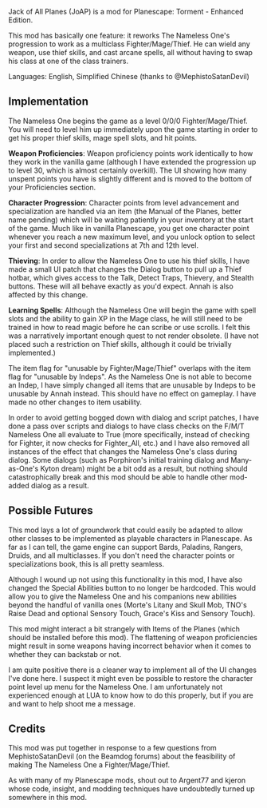 Jack of All Planes (JoAP) is a mod for Planescape: Torment - Enhanced Edition. 

This mod has basically one feature: it reworks The Nameless One's progression to work as a multiclass Fighter/Mage/Thief. He can wield any weapon, use thief skills, and cast arcane spells, all without having to swap his class at one of the class trainers. 

Languages: English, Simplified Chinese (thanks to @MephistoSatanDevil) 

## Implementation
The Nameless One begins the game as a level 0/0/0 Fighter/Mage/Thief. You will need to level him up immediately upon the game starting in order to get his proper thief skills, mage spell slots, and hit points.  

**Weapon Proficiencies**: Weapon proficiency points work identically to how they work in the vanilla game (although I have extended the progression up to level 30, which is almost certainly overkill). The UI showing how many unspent points you have is slightly different and is moved to the bottom of your Proficiencies section. 

**Character Progression**: Character points from level advancement and specialization are handled via an item (the Manual of the Planes, better name pending) which will be waiting patiently in your inventory at the start of the game. Much like in vanilla Planescape, you get one character point whenever you reach a new maximum level, and you unlock option to select your first and second specializations at 7th and 12th level.

**Thieving**: In order to allow the Nameless One to use his thief skills, I have made a small UI patch that changes the Dialog button to pull up a Thief hotbar, which gives access to the Talk, Detect Traps, Thievery, and Stealth buttons. These will all behave exactly as you'd expect. Annah is also affected by this change. 

**Learning Spells**: Although the Nameless One will begin the game with spell slots and the ability to gain XP in the Mage class, he will still need to be trained in how to read magic before he can scribe or use scrolls. I felt this was a narratively important enough quest to not render obsolete. (I have not placed such a restriction on Thief skills, although it could be trivially implemented.)

The item flag for "unusable by Fighter/Mage/Thief" overlaps with the item flag for "unusable by Indeps". As the Nameless One is not able to become an Indep, I have simply changed all items that are unusable by Indeps to be unusable by Annah instead. This should have no effect on gameplay. I have made no other changes to item usability. 

In order to avoid getting bogged down with dialog and script patches, I have done a pass over scripts and dialogs to have class checks on the F/M/T Nameless One all evaluate to True (more specifically, instead of checking for Fighter, it now checks for Fighter_All, etc.) and I have also removed all instances of the effect that changes the Nameless One's class during dialog. Some dialogs (such as Porphiron's initial training dialog and Many-as-One's Kyton dream) might be a bit odd as a result, but nothing should catastrophically break and this mod should be able to handle other mod-added dialog as a result. 

## Possible Futures 
This mod lays a lot of groundwork that could easily be adapted to allow other classes to be implemented as playable characters in Planescape. As far as I can tell, the game engine can support Bards, Paladins, Rangers, Druids, and all multiclasses. If you don't need the character points or specializations book, this is all pretty seamless.  

Although I wound up not using this functionality in this mod, I have also changed the Special Abilities button to no longer be hardcoded. This would allow you to give the Nameless One and his companions new abilities beyond the handful of vanilla ones (Morte's Litany and Skull Mob, TNO's Raise Dead and optional Sensory Touch, Grace's Kiss and Sensory Touch). 

This mod might interact a bit strangely with Items of the Planes (which should be installed before this mod). The flattening of weapon proficiencies might result in some weapons having incorrect behavior when it comes to whether they can backstab or not. 

I am quite positive there is a cleaner way to implement all of the UI changes I've done here. I suspect it might even be possible to restore the character point level up menu for the Nameless One. I am unfortunately not experienced enough at LUA to know how to do this properly, but if you are and want to help shoot me a message. 


## Credits 
This mod was put together in response to a few questions from MephistoSatanDevil (on the Beamdog forums) about the feasibility of making The Nameless One a Fighter/Mage/Thief. 

As with many of my Planescape mods, shout out to Argent77 and kjeron whose code, insight, and modding techniques have undoubtedly turned up somewhere in this mod. 
